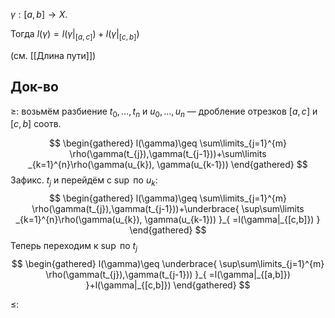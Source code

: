 $\gamma:[a,b]\to X$.

Тогда $l(\gamma)=l(\gamma \bigg|_{[a,c]}^{})+l(\gamma \bigg|_{[c,b]}^{})$

(см. [[Длина пути]])
## Док-во

$\geq$: возьмём разбиение $t_{0}, \dots, t_{n}$ и $u_{0}, \dots, u_{n}$ — дробление отрезков $[a, c]$ и $[c, b]$ соотв.

$$
\begin{gathered}
l(\gamma)\geq \sum\limits_{j=1}^{m} \rho(\gamma(t_{j}),\gamma(t_{j-1}))+\sum\limits _{k=1}^{n}\rho(\gamma(u_{k}), \gamma(u_{k-1}))
\end{gathered}
$$
Зафикс. $t_{j}$ и перейдём с $\sup$ по $u_{k}$:
$$
\begin{gathered}
l(\gamma)\geq \sum\limits_{j=1}^{m} \rho(\gamma(t_{j}),\gamma(t_{j-1}))+\underbrace{ \sup\sum\limits _{k=1}^{n}\rho(\gamma(u_{k}), \gamma(u_{k-1})) }_{ =l(\gamma|_{[c,b]}) }
\end{gathered}
$$
Теперь переходим к $\sup$ по $t_{j}$
$$
\begin{gathered}
l(\gamma)\geq \underbrace{ \sup\sum\limits_{j=1}^{m} \rho(\gamma(t_{j}),\gamma(t_{j-1})) }_{ =l(\gamma|_{[a,b]}) }+l(\gamma|_{[c,b]})
\end{gathered}
$$

$\leq$: 